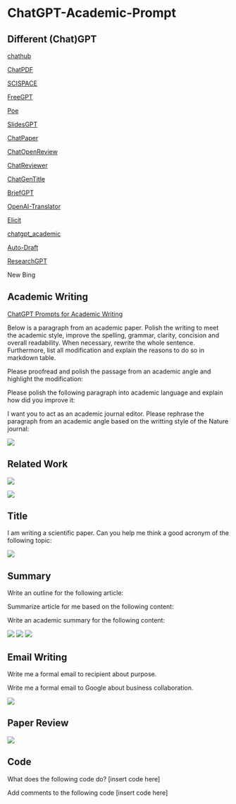 # ChatGPT-Academic-Prompt

## Different (Chat)GPT

[chathub](https://chathub.gg/)

[ChatPDF](https://www.chatpdf.com/)

[SCISPACE](https://typeset.io/)

[FreeGPT](https://freegpt.one/)

[Poe](https://poe.com/chatgpt)

[SlidesGPT](https://slidesgpt.com/)

[ChatPaper](https://github.com/kaixindelele/ChatPaper)

[ChatOpenReview](https://github.com/kaixindelele/ChatOpenReview)

[ChatReviewer](https://github.com/nishiwen1214/ChatReviewer)

[ChatGenTitle](https://github.com/WangRongsheng/ChatGenTitle)

[BriefGPT](https://briefgpt.xyz/)

[OpenAI-Translator](https://github.com/yetone/openai-translator)

[Elicit](https://elicit.org/)

[chatgpt_academic](https://github.com/binary-husky/chatgpt_academic)

[Auto-Draft](https://github.com/CCCBora/auto-draft)

[ResearchGPT](https://github.com/mukulpatnaik/researchgpt)

New Bing

## Academic Writing

[ChatGPT Prompts for Academic Writing](https://github.com/ahmetbersoz/chatgpt-prompts-for-academic-writing)

Below is a paragraph from an academic paper. Polish the writing to meet the academic style, improve the spelling, grammar, clarity, concision and overall readability. When necessary, rewrite the whole sentence. Furthermore, list all modification and explain the reasons to do so in markdown table.

Please proofread and polish the passage from an academic angle and highlight the modification:

Please polish the following paragraph into academic language and explain how did you improve it:

I want you to act as an academic journal editor. Please rephrase the paragraph from an academic angle based on the writting style of the Nature journal:

![](https://picx.zhimg.com/80/v2-f4d3a7edc61248b22dc8bb8a13712e25_720w.webp?source=1940ef5c)


## Related Work

![](https://pic1.zhimg.com/80/v2-3ea973a900d91db112a8d3bd75bc680e_720w.webp?source=1940ef5c)

![](https://pic1.zhimg.com/80/v2-49cf2dea812b86e42f8a50cee2a8797e_720w.webp?source=1940ef5c)

## Title
I am writing a scientific paper. Can you help me think a good acronym of the following topic: 

![](https://pic1.zhimg.com/80/v2-47320a0259d6248e95b11508cbbd41b4_720w.webp?source=1940ef5c)

## Summary
Write an outline for the following article:

Summarize article for me based on the following content:

Write an academic summary for the following content:

![](https://picx.zhimg.com/80/v2-d0f9ad28e678ca5c4bed1a2da6d6afc8_720w.webp?source=1940ef5c)
![](https://picx.zhimg.com/80/v2-a4012926db1b137d0688b93361348ac7_720w.webp?source=1940ef5c)
![](https://picx.zhimg.com/80/v2-c7ff7ca067f54f54758bba0f1ce20ccf_720w.webp?source=1940ef5c)

## Email Writing
Write me a formal email to recipient about purpose. 

Write me a formal email to Google about business collaboration.

![](https://picx.zhimg.com/80/v2-df9718d632dc6213b21ed913647a7185_720w.webp?source=1940ef5c)

## Paper Review

![](https://pica.zhimg.com/80/v2-df398ae7d45a47bfc038789ecbdd8e90_720w.webp?source=1940ef5c)

## Code

What does the following code do? [insert code here]

Add comments to the following code [insert code here]


